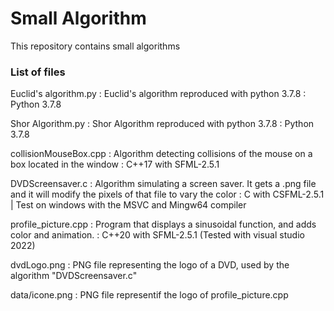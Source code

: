 # Small Algorithm
This repository contains small algorithms

### List of files

Euclid's algorithm.py : Euclid's algorithm reproduced with python 3.7.8 : Python 3.7.8

Shor Algorithm.py : Shor Algorithm reproduced with python 3.7.8 : Python 3.7.8

collisionMouseBox.cpp : Algorithm detecting collisions of the mouse on a box located in the window : C++17 with SFML-2.5.1

DVDScreensaver.c : Algorithm simulating a screen saver. It gets a .png file and it will modify the pixels of that file to vary the color : C with CSFML-2.5.1 | Test on windows with the MSVC and Mingw64 compiler

profile_picture.cpp : Program that displays a sinusoidal function, and adds color and animation. : C++20 with SFML-2.5.1 (Tested with visual studio 2022)

dvdLogo.png : PNG file representing the logo of a DVD, used by the algorithm "DVDScreensaver.c"

data/icone.png : PNG file representif the logo of profile_picture.cpp
